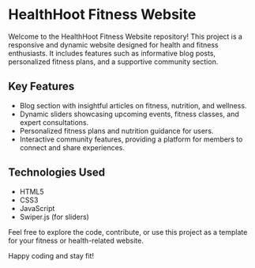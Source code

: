# HealthHoot Fitness Website

Welcome to the HealthHoot Fitness Website repository! This project is a responsive and dynamic website designed for health and fitness enthusiasts. It includes features such as informative blog posts, personalized fitness plans, and a supportive community section.

## Key Features

- Blog section with insightful articles on fitness, nutrition, and wellness.
- Dynamic sliders showcasing upcoming events, fitness classes, and expert consultations.
- Personalized fitness plans and nutrition guidance for users.
- Interactive community features, providing a platform for members to connect and share experiences.

## Technologies Used

- HTML5
- CSS3
- JavaScript
- Swiper.js (for sliders)

Feel free to explore the code, contribute, or use this project as a template for your fitness or health-related website.

Happy coding and stay fit!

